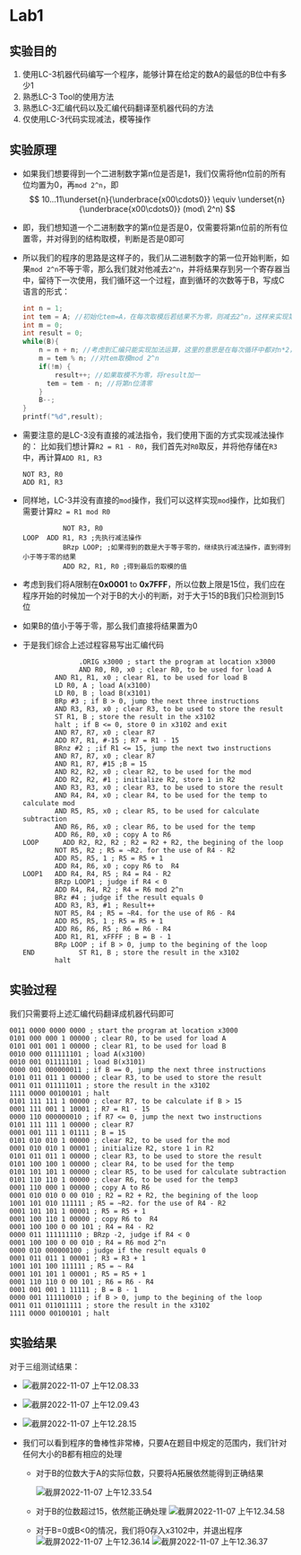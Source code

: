 # Lab1

## 实验目的

1. 使用LC-3机器代码编写一个程序，能够计算在给定的数A的最低的B位中有多少1
2. 熟悉LC-3 Tool的使用方法
3. 熟悉LC-3汇编代码以及汇编代码翻译至机器代码的方法
4. 仅使用LC-3代码实现减法，模等操作

## 实验原理

* 如果我们想要得到一个二进制数字第n位是否是1，我们仅需将他n位前的所有位均置为0，再`mod 2^n`，即
  $$
  10...11\underset{n}{\underbrace{x00\cdots0}} \equiv \underset{n}{\underbrace{x00\cdots0}} (mod\ 2^n)
  $$

* 即，我们想知道一个二进制数字的第n位是否是0，仅需要将第n位前的所有位置零，并对得到的结构取模，判断是否是0即可

* 所以我们的程序的思路是这样子的，我们从二进制数字的第一位开始判断，如果`mod 2^n`不等于零，那么我们就对他减去`2^n`，并将结果存到另一个寄存器当中，留待下一次使用，我们循环这一个过程，直到循环的次数等于B，写成C语言的形式：

  ```C
  int n = 1;
  int tem = A; //初始化tem=A，在每次取模后若结果不为零，则减去2^n，这样来实现第n位前的所有位均为0
  int m = 0;
  int result = 0;
  while(B){
      n = n + n; //考虑到汇编只能实现加法运算，这里的意思是在每次循环中都对n*2，以此来实现2^n操作
      m = tem % n; //对tem取模mod 2^n
      if(!m) {
          result++; //如果取模不为零，将result加一
      	tem = tem - n; //将第n位清零
      }
      B--;
  }
  printf("%d",result);
  ```

  

* 需要注意的是LC-3没有直接的减法指令，我们使用下面的方式实现减法操作的：
  比如我们想计算`R2 = R1 - R0`，我们首先对`R0`取反，并将他存储在`R3`中，再计算`ADD R1, R3`

  ```assembly
  NOT R3, R0
  ADD R1, R3
  ```

* 同样地，LC-3并没有直接的`mod`操作，我们可以这样实现`mod`操作，比如我们需要计算`R2 = R1 mod R0`
  ```assembly
  			NOT R3, R0
  LOOP 	ADD R1, R3 ;先执行减法操作
  			BRzp LOOP; ;如果得到的数是大于等于零的，继续执行减法操作，直到得到小于等于零的结果
  			ADD R2, R1, R0 ;得到最后的取模的值
  ```

* 考虑到我们将A限制在**0x0001** to **0x7FFF**，所以位数上限是15位，我们应在程序开始的时候加一个对于B的大小的判断，对于大于15的B我们只检测到15位
  
* 如果B的值小于等于零，那么我们直接将结果置为0
  
* 于是我们综合上述过程容易写出汇编代码
  ```assembly
  				.ORIG x3000 ; start the program at location x3000
  				AND R0, R0, x0 ; clear R0, to be used for load A
          AND R1, R1, x0 ; clear R1, to be used for load B
          LD R0, A ; load A(x3100)
          LD R0, B ; load B(x3101)
          BRp #3 ; if B > 0, jump the next three instructions
          AND R3, R3, x0 ; clear R3, to be used to store the result
          ST R1, B ; store the result in the x3102
          halt ; if B <= 0, store 0 in x3102 and exit
          AND R7, R7, x0 ; clear R7
          ADD R7, R1, #-15 ; R7 = R1 - 15
          BRnz #2 ; ;if R1 <= 15, jump the next two instructions
          AND R7, R7, x0 ; clear R7
          AND R1, R7, #15 ;B = 15
          AND R2, R2, x0 ; clear R2, to be used for the mod
          ADD R2, R2, #1 ; initialize R2, store 1 in R2
          AND R3, R3, x0 ; clear R3, to be used to store the result
          AND R4, R4, x0 ; clear R4, to be used for the temp to calculate mod
          AND R5, R5, x0 ; clear R5, to be used for calculate subtraction
          AND R6, R6, x0 ; clear R6, to be used for the temp 
          ADD R6, R0, x0 ; copy A to R6
  LOOP 		ADD R2, R2, R2 ; R2 = R2 + R2, the begining of the loop
          NOT R5, R2 ; R5 = ~R2. for the use of R4 - R2
          ADD R5, R5, 1 ; R5 = R5 + 1 
          ADD R4, R6, x0 ; copy R6 to  R4
  LOOP1   ADD R4, R4, R5 ; R4 = R4 - R2
          BRzp LOOP1 ; judge if R4 < 0
          ADD R4, R4, R2 ; R4 = R6 mod 2^n
          BRz #4 ; judge if the result equals 0
          ADD R3, R3, #1 ; Result++
          NOT R5, R4 ; R5 = ~R4. for the use of R6 - R4
          ADD R5, R5, 1 ; R5 = R5 + 1 
          ADD R6, R6, R5 ; R6 = R6 - R4
          ADD R1, R1, xFFFF ; B = B - 1
          BRp LOOP ; if B > 0, jump to the begining of the loop
  END			ST R1, B ; store the result in the x3102
          halt
  ```
  
  

## 实验过程

我们只需要将上述汇编代码翻译成机器代码即可

```assembly
0011 0000 0000 0000 ; start the program at location x3000
0101 000 000 1 00000 ; clear R0, to be used for load A
0101 001 001 1 00000 ; clear R1, to be used for load B
0010 000 011111101 ; load A(x3100)
0010 001 011111101 ; load B(x3101)
0000 001 000000011 ; if B == 0, jump the next three instructions
0101 011 011 1 00000 ; clear R3, to be used to store the result
0011 011 011111011 ; store the result in the x3102
1111 0000 00100101 ; halt
0101 111 111 1 00000 ; clear R7, to be calculate if B > 15
0001 111 001 1 10001 ; R7 = R1 - 15
0000 110 000000010 ; if R7 <= 0, jump the next two instructions
0101 111 111 1 00000 ; clear R7
0001 001 111 1 01111 ; B = 15
0101 010 010 1 00000 ; clear R2, to be used for the mod
0001 010 010 1 00001 ; initialize R2, store 1 in R2
0101 011 011 1 00000 ; clear R3, to be used to store the result
0101 100 100 1 00000 ; clear R4, to be used for the temp
0101 101 101 1 00000 ; clear R5, to be used for calculate subtraction
0101 110 110 1 00000 ; clear R6, to be used for the temp3
0001 110 000 1 00000 ; copy A to R6
0001 010 010 0 00 010 ; R2 = R2 + R2, the begining of the loop
1001 101 010 111111 ; R5 = ~R2. for the use of R4 - R2
0001 101 101 1 00001 ; R5 = R5 + 1 
0001 100 110 1 00000 ; copy R6 to  R4
0001 100 100 0 00 101 ; R4 = R4 - R2
0000 011 111111110 ; BRzp -2, judge if R4 < 0
0001 100 100 0 00 010 ; R4 = R6 mod 2^n
0000 010 000000100 ; judge if the result equals 0
0001 011 011 1 00001 ; R3 = R3 + 1
1001 101 100 111111 ; R5 = ~ R4
0001 101 101 1 00001 ; R5 = R5 + 1 
0001 110 110 0 00 101 ; R6 = R6 - R4
0001 001 001 1 11111 ; B = B - 1
0000 001 111110010 ; if B > 0, jump to the begining of the loop
0011 011 011011111 ; store the result in the x3102
1111 0000 00100101 ; halt
```



## 实验结果

对于三组测试结果：

* ![截屏2022-11-07 上午12.08.33](https://raw.githubusercontent.com/expecto347/Img/main/202211070008867.png)

* ![截屏2022-11-07 上午12.09.43](https://raw.githubusercontent.com/expecto347/Img/main/202211070009623.png)

* ![截屏2022-11-07 上午12.28.15](https://raw.githubusercontent.com/expecto347/Img/main/202211070028177.png)

* 我们可以看到程序的鲁棒性非常棒，只要A在题目中规定的范围内，我们针对任何大小的B都有相应的处理

  * 对于B的位数大于A的实际位数，只要将A拓展依然能得到正确结果

    ![截屏2022-11-07 上午12.33.54](https://raw.githubusercontent.com/expecto347/Img/main/202211070033862.png)

  * 对于B的位数超过15，依然能正确处理
    ![截屏2022-11-07 上午12.34.58](https://raw.githubusercontent.com/expecto347/Img/main/202211070035851.png)

  * 对于B=0或B<0的情况，我们将0存入x3102中，并退出程序![截屏2022-11-07 上午12.36.14](https://raw.githubusercontent.com/expecto347/Img/main/202211070036764.png)			![截屏2022-11-07 上午12.36.37](https://raw.githubusercontent.com/expecto347/Img/main/202211070037329.png)
